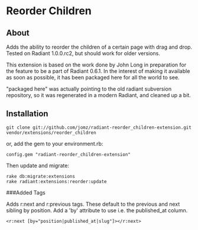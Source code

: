 Reorder Children
===

About
---

Adds the ability to reorder the children of a certain page with drag and drop.
Tested on Radiant 1.0.0.rc2, but should work for older versions.

This extension is based on the work done by John Long in preparation for the feature to be a part
of Radiant 0.6.1. In the interest of making it available as soon as possible, it has been packaged
here for all the world to see.

"packaged here" was actually pointing to the old radiant subversion repository, so it was regenerated in a modern Radiant,
and cleaned up a bit.

Installation
---
  
    git clone git://github.com/jomz/radiant-reorder_children-extension.git vendor/extensions/reorder_children
    
or, add the gem to your environment.rb:

    config.gem "radiant-reorder_children-extension"

Then update and migrate:    

    rake db:migrate:extensions
    rake radiant:extensions:reorder:update

###Added Tags

Adds r:next and r:previous tags. These default to the previous and next sibling by position. 
Add a 'by' attribute to use i.e. the published_at column.

    <r:next [by="position|published_at|slug"]></r:next>

[rre]: https://github.com/radiant/radiant-reorder-extension
[jomz]: http://github.com/jomz
[radiant]: http://radiantcms.org/